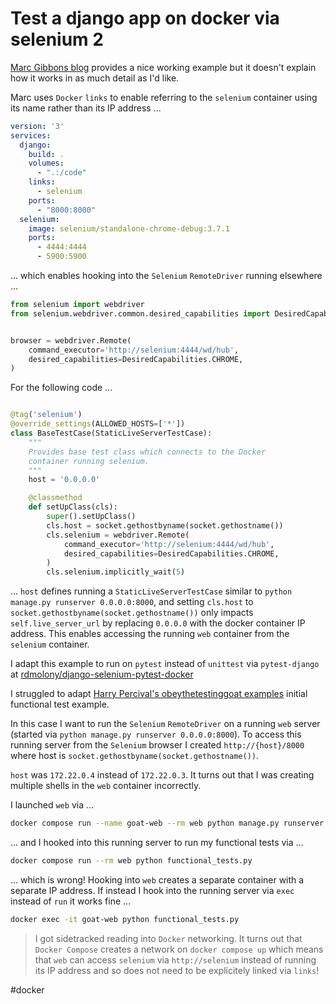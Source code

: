 # Test a django app on docker via selenium 2

[Marc Gibbons blog](https://marcgibbons.com/post/selenium-in-docker/) provides a nice working example but it doesn't explain how it works in as much detail as I'd like.

Marc uses `Docker` `links` to enable referring to the `selenium` container using its name rather than its IP address ...

```yml
version: '3'
services:
  django:
    build: .
    volumes:
      - ".:/code"
    links:
      - selenium
    ports:
      - "8000:8000"
  selenium:
    image: selenium/standalone-chrome-debug:3.7.1
    ports:
      - 4444:4444
      - 5900:5900
```

... which enables hooking into the `Selenium` `RemoteDriver` running elsewhere ...

```python
from selenium import webdriver
from selenium.webdriver.common.desired_capabilities import DesiredCapabilities


browser = webdriver.Remote(
    command_executor='http://selenium:4444/wd/hub',
    desired_capabilities=DesiredCapabilities.CHROME,
)
```

For the following code ...

```python

@tag('selenium')
@override_settings(ALLOWED_HOSTS=['*'])
class BaseTestCase(StaticLiveServerTestCase):
    """
    Provides base test class which connects to the Docker
    container running selenium.
    """
    host = '0.0.0.0'

    @classmethod
    def setUpClass(cls):
        super().setUpClass()
        cls.host = socket.gethostbyname(socket.gethostname())
        cls.selenium = webdriver.Remote(
            command_executor='http://selenium:4444/wd/hub',
            desired_capabilities=DesiredCapabilities.CHROME,
        )
        cls.selenium.implicitly_wait(5)
```

... `host` defines running a `StaticLiveServerTestCase` similar to `python manage.py runserver 0.0.0.0:8000`, and setting `cls.host` to `socket.gethostbyname(socket.gethostname())` only impacts `self.live_server_url` by replacing `0.0.0.0` with the docker container IP address.  This enables accessing the running `web` container from the `selenium` container.

I adapt this example to run on `pytest` instead of `unittest` via `pytest-django` at [rdmolony/django-selenium-pytest-docker](https://github.com/rdmolony/django-selenium-pytest-docker)

I struggled to adapt [Harry Percival's obeythetestinggoat examples](https://www.obeythetestinggoat.com/) initial functional test example.

In this case I want to run the `Selenium` `RemoteDriver` on a running `web` server (started via `python manage.py runserver 0.0.0.0:8000`).  To access this running server from the `Selenium` browser I created `http://{host}/8000` where host is `socket.gethostbyname(socket.gethostname())`.

`host` was `172.22.0.4` instead of `172.22.0.3`. It turns out that I was creating multiple shells in the `web` container incorrectly.  

I launched `web` via ...

```bash
docker compose run --name goat-web --rm web python manage.py runserver 0.0.0.0:8000
```

... and I hooked into this running server to run my functional tests via ...

```bash
docker compose run --rm web python functional_tests.py
```

... which is wrong!  Hooking into `web` creates a separate container with a separate IP address.  If instead I hook into the running server via `exec` instead of `run` it works fine ...

```bash
docker exec -it goat-web python functional_tests.py
```

> I got sidetracked reading into `Docker` networking.  It turns out that `Docker Compose` creates a network on `docker compose up` which means that `web` can access `selenium` via `http://selenium` instead of running its IP address and so does not need to be explicitely linked via `links`!

#docker